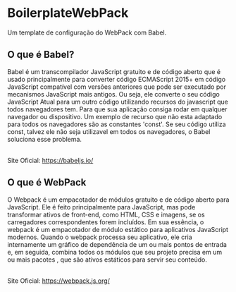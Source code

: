 # BoilerplateWebPack
Um template de configuração do WebPack com Babel.

<h2>O que é Babel?</h2>
<p> 
  Babel é um transcompilador JavaScript gratuito e de código aberto que é usado principalmente para converter código ECMAScript 2015+ em código JavaScript 
  compatível com versões anteriores que pode ser executado por mecanismos JavaScript mais antigos.
  Ou seja, ele converte o seu código JavaScript Atual para um outro código utilizando recursos do javascript que todos navegadores tem. Para que sua aplicação consiga
  rodar em qualquer navegador ou dispositivo.
  Um exemplo de recurso que não esta adaptado para todos os navegadores são as constantes 'const'. Se seu código utiliza const, talvez ele não seja utilizavel em todos
  os navegadores, o Babel soluciona esse problema.
  
  <br>Site Oficial: https://babeljs.io/
</p>

<h2>O que é WebPack</h2>
<p>
  O Webpack é um empacotador de módulos gratuito e de código aberto para JavaScript. Ele é feito principalmente para JavaScript, mas pode transformar ativos de front-end,
  como HTML, CSS e imagens, se os carregadores correspondentes forem incluídos. Em sua essência, o webpack é um empacotador de módulo estático para aplicativos JavaScript
  modernos. Quando o webpack processa seu aplicativo, ele cria internamente um gráfico de dependência de um ou mais pontos de entrada e, em seguida, combina todos os 
  módulos que seu projeto precisa em um ou mais pacotes , que são ativos estáticos para servir seu conteúdo.
  
  <br>Site Oficial: https://webpack.js.org/
</p>

